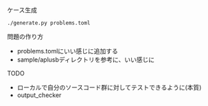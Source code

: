 ケース生成

```
./generate.py problems.toml
```

問題の作り方

- problems.tomlにいい感じに追加する
- sample/aplusbディレクトリを参考に、いい感じに

TODO

- ローカルで自分のソースコード群に対してテストできるように(本質)
- output_checker
